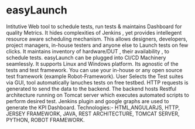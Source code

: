 # easyLaunch
Intitutive Web tool to schedule tests, run tests & maintains Dashboard for quality Metrics. It hides complexities of Jenkins , yet provides intellegent resource aware scheduling mechanism. This allows designers, developers, project managers, in-house testers and anyone else to Launch tests on few clicks. It maintains inventory of hardware/DUT , their availability , to schedule tests. easyLaunch  can be plugged into CI/CD  Machinery seamlessly. It supports Linux and Windows platform.
Its agnostic of the tests and test framework. You can use your in-house or any open source test framework (example Robot-Framework). 
User Selects the Test suites via GUI, tool automatically lanuches tests on free testbed. HTTP requests is generated to send the data to the backend. The backend hosts Restful architecture running on Tomcat server which executes automated scripts to perform desired test. 
Jenkins plugin and google graphs are used to generate the KPI Dashboard. 
Technologies:- HTML,ANGULARJS, HTTP, JERSEY FRAMEWORK, JAVA, REST ARCHITECTURE, TOMCAT SERVER, PYTHON, ROBOT FRAMEWORK.

